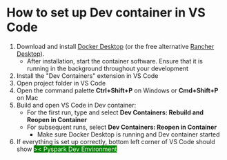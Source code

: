 # How to set up Dev container in VS Code
1. Download and install [Docker Desktop](https://www.docker.com/products/docker-desktop/) (or the free alternative [Rancher Desktop](https://rancherdesktop.io/)). 
    - After installation, start the container software. Ensure that it is running in the background throughout your development
2. Install the "Dev Containers" extension in VS Code
3. Open project folder in VS Code
4. Open the command palette **Ctrl+Shift+P** on Windows or **Cmd+Shift+P** on Mac
5. Build and open VS Code in Dev container:
    - For the first run, type and select **Dev Containers: Rebuild and Reopen in Container**
    - For subsequent runs, select **Dev Containers: Reopen in Container**
        - Make sure Docker Desktop is running and Dev container started
6. If everything is set up correctly, bottom left corner of VS Code should show <span style="background-color: green; color: white;">>< Pyspark Dev Environment</span>